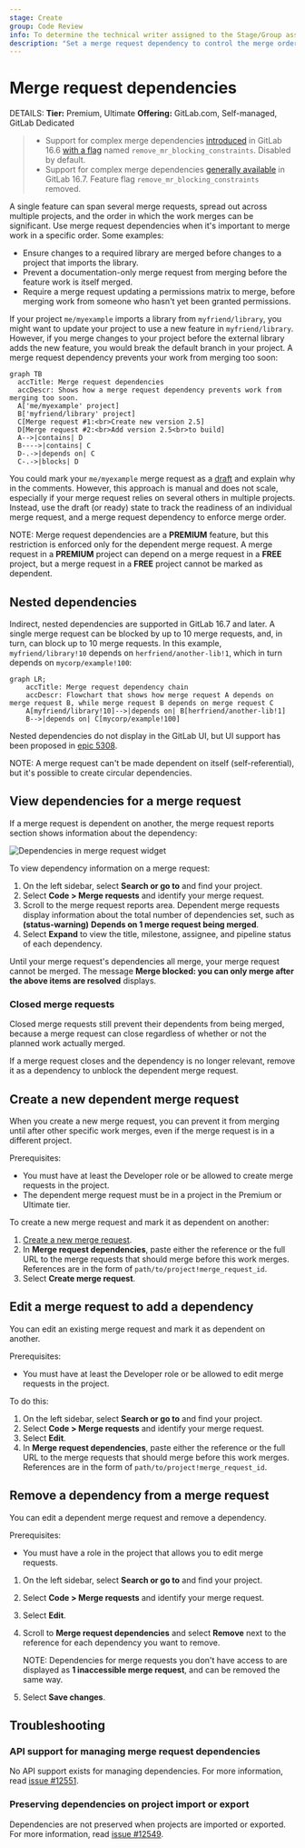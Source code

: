 ```yaml
---
stage: Create
group: Code Review
info: To determine the technical writer assigned to the Stage/Group associated with this page, see https://handbook.gitlab.com/handbook/product/ux/technical-writing/#assignments
description: "Set a merge request dependency to control the merge order of merge requests with related or dependent content."
---
```


# Merge request dependencies

DETAILS:
**Tier:** Premium, Ultimate
**Offering:** GitLab.com, Self-managed, GitLab Dedicated

> - Support for complex merge dependencies [introduced](https://gitlab.com/gitlab-org/gitlab/-/issues/11393) in GitLab 16.6 [with a flag](../../../administration/feature_flags.md) named `remove_mr_blocking_constraints`. Disabled by default.
> - Support for complex merge dependencies [generally available](https://gitlab.com/gitlab-org/gitlab/-/merge_requests/136775) in GitLab 16.7. Feature flag `remove_mr_blocking_constraints` removed.

A single feature can span several merge requests, spread out across multiple projects,
and the order in which the work merges can be significant. Use merge request dependencies
when it's important to merge work in a specific order. Some examples:

- Ensure changes to a required library are merged before changes to a project that
  imports the library.
- Prevent a documentation-only merge request from merging before the feature work
  is itself merged.
- Require a merge request updating a permissions matrix to merge, before merging work
  from someone who hasn't yet been granted permissions.

If your project `me/myexample` imports a library from `myfriend/library`,
you might want to update your project to use a new feature in `myfriend/library`.
However, if you merge changes to your project before the external library adds the
new feature, you would break the default branch in your project. A merge request
dependency prevents your work from merging too soon:

```mermaid
graph TB
  accTitle: Merge request dependencies
  accDescr: Shows how a merge request dependency prevents work from merging too soon.
  A['me/myexample' project]
  B['myfriend/library' project]
  C[Merge request #1:<br>Create new version 2.5]
  D[Merge request #2:<br>Add version 2.5<br>to build]
  A-->|contains| D
  B---->|contains| C
  D-.->|depends on| C
  C-.->|blocks| D
```

You could mark your `me/myexample` merge request as a [draft](drafts.md)
and explain why in the comments. However, this approach is manual and does not scale, especially
if your merge request relies on several others in multiple projects. Instead,
use the draft (or ready) state to track the readiness of an individual
merge request, and a merge request dependency to enforce merge order.

NOTE:
Merge request dependencies are a **PREMIUM** feature, but this restriction is
enforced only for the dependent merge request. A merge request in a **PREMIUM**
project can depend on a merge request in a **FREE** project, but a merge request
in a **FREE** project cannot be marked as dependent.

## Nested dependencies

Indirect, nested dependencies are supported in GitLab 16.7 and later.
A single merge request can be blocked by up to 10 merge requests, and,
in turn, can block up to 10 merge requests. In this example, `myfriend/library!10`
depends on `herfriend/another-lib!1`, which in turn depends on `mycorp/example!100`:

```mermaid
graph LR;
    accTitle: Merge request dependency chain
    accDescr: Flowchart that shows how merge request A depends on merge request B, while merge request B depends on merge request C
    A[myfriend/library!10]-->|depends on| B[herfriend/another-lib!1]
    B-->|depends on| C[mycorp/example!100]
```

Nested dependencies do not display in the GitLab UI, but UI support has
been proposed in [epic 5308](https://gitlab.com/groups/gitlab-org/-/epics/5308).

NOTE:
A merge request can't be made dependent on itself (self-referential), but
it's possible to create circular dependencies.

## View dependencies for a merge request

If a merge request is dependent on another, the merge request reports section shows
information about the dependency:

![Dependencies in merge request widget](img/dependencies_view_v15_3.png)

To view dependency information on a merge request:

1. On the left sidebar, select **Search or go to** and find your project.
1. Select **Code > Merge requests** and identify your merge request.
1. Scroll to the merge request reports area. Dependent merge requests display information
   about the total number of dependencies set, such as
   **(status-warning)** **Depends on 1 merge request being merged**.
1. Select **Expand** to view the title, milestone, assignee, and pipeline status
   of each dependency.

Until your merge request's dependencies all merge, your merge request
cannot be merged. The message
**Merge blocked: you can only merge after the above items are resolved** displays.

### Closed merge requests

Closed merge requests still prevent their dependents from being merged, because
a merge request can close regardless of whether or not the planned work actually merged.

If a merge request closes and the dependency is no longer relevant,
remove it as a dependency to unblock the dependent merge request.

## Create a new dependent merge request

When you create a new merge request, you can prevent it from merging until after
other specific work merges, even if the merge request is in a different project.

Prerequisites:

- You must have at least the Developer role or be allowed to create merge requests in the project.
- The dependent merge request must be in a project in the Premium or Ultimate tier.

To create a new merge request and mark it as dependent on another:

1. [Create a new merge request](creating_merge_requests.md).
1. In **Merge request dependencies**, paste either the reference or the full URL
   to the merge requests that should merge before this work merges. References
   are in the form of `path/to/project!merge_request_id`.
1. Select **Create merge request**.

## Edit a merge request to add a dependency

You can edit an existing merge request and mark it as dependent on another.

Prerequisites:

- You must have at least the Developer role or be allowed to edit merge requests in the project.

To do this:

1. On the left sidebar, select **Search or go to** and find your project.
1. Select **Code > Merge requests** and identify your merge request.
1. Select **Edit**.
1. In **Merge request dependencies**, paste either the reference or the full URL
   to the merge requests that should merge before this work merges. References
   are in the form of `path/to/project!merge_request_id`.

## Remove a dependency from a merge request

You can edit a dependent merge request and remove a dependency.

Prerequisites:

- You must have a role in the project that allows you to edit merge requests.

1. On the left sidebar, select **Search or go to** and find your project.
1. Select **Code > Merge requests** and identify your merge request.
1. Select **Edit**.
1. Scroll to **Merge request dependencies** and select **Remove** next to the reference
   for each dependency you want to remove.

   NOTE:
   Dependencies for merge requests you don't have access to are displayed as
   **1 inaccessible merge request**, and can be removed the same way.
1. Select **Save changes**.

## Troubleshooting

### API support for managing merge request dependencies

No API support exists for managing dependencies. For more information, read
[issue #12551](https://gitlab.com/gitlab-org/gitlab/-/issues/12551).

### Preserving dependencies on project import or export

Dependencies are not preserved when projects are imported or exported. For more
information, read [issue #12549](https://gitlab.com/gitlab-org/gitlab/-/issues/12549).
